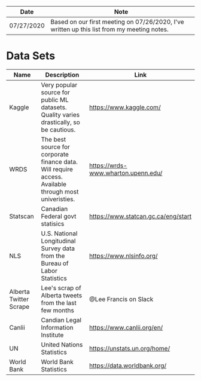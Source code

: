 Date | Note
--- | ---
07/27/2020 | Based on our first meeting on 07/26/2020, I've written up this list from my meeting notes.

# Data Sets

Name | Description | Link
--- | --- | ---
Kaggle | Very popular source for public ML datasets. Quality varies drastically, so be cautious. | https://www.kaggle.com/
WRDS | The best source for corporate finance data. Will require access. Available through most univeristies. | https://wrds-www.wharton.upenn.edu/
Statscan | Canadian Federal govt statisics | https://www.statcan.gc.ca/eng/start
NLS | U.S. National Longitudinal Survey data from the Bureau of Labor Statistics | https://www.nlsinfo.org/
Alberta Twitter Scrape | Lee's scrap of Alberta tweets from the last few months | @Lee Francis on Slack
Canlii | Candian Legal Information Institute | https://www.canlii.org/en/
UN | United Nations Statistics | https://unstats.un.org/home/
World Bank | World Bank Statistics | https://data.worldbank.org/